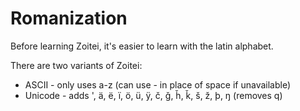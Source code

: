 # Romanization

Before learning Zoitei, it's easier to learn with the latin alphabet.

There are two variants of Zoitei:

 - ASCII - only uses a-z (can use - in place of space if unavailable)
 - Unicode - adds ', ä, ë, ï, ö, ü, ÿ, č, ǧ, ȟ, ǩ, š, ž, þ, ŋ (removes q)
